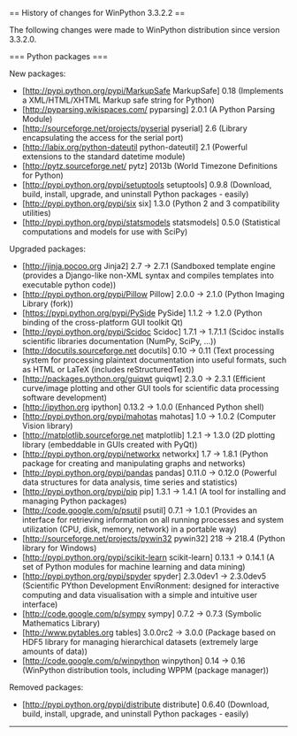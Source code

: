 == History of changes for WinPython 3.3.2.2 ==

The following changes were made to WinPython distribution since version 3.3.2.0.

=== Python packages ===

New packages:

  * [http://pypi.python.org/pypi/MarkupSafe MarkupSafe] 0.18 (Implements a XML/HTML/XHTML Markup safe string for Python)
  * [http://pyparsing.wikispaces.com/ pyparsing] 2.0.1 (A Python Parsing Module)
  * [http://sourceforge.net/projects/pyserial pyserial] 2.6 (Library encapsulating the access for the serial port)
  * [http://labix.org/python-dateutil python-dateutil] 2.1 (Powerful extensions to the standard datetime module)
  * [http://pytz.sourceforge.net/ pytz] 2013b (World Timezone Definitions for Python)
  * [http://pypi.python.org/pypi/setuptools setuptools] 0.9.8 (Download, build, install, upgrade, and uninstall Python packages - easily)
  * [http://pypi.python.org/pypi/six six] 1.3.0 (Python 2 and 3 compatibility utilities)
  * [http://pypi.python.org/pypi/statsmodels statsmodels] 0.5.0 (Statistical computations and models for use with SciPy)

Upgraded packages:

  * [http://jinja.pocoo.org Jinja2] 2.7 → 2.7.1 (Sandboxed template engine (provides a Django-like non-XML syntax and compiles templates into executable python code))
  * [http://pypi.python.org/pypi/Pillow Pillow] 2.0.0 → 2.1.0 (Python Imaging Library (fork))
  * [https://pypi.python.org/pypi/PySide PySide] 1.1.2 → 1.2.0 (Python binding of the cross-platform GUI toolkit Qt)
  * [http://pypi.python.org/pypi/Scidoc Scidoc] 1.7.1 → 1.7.1.1 (Scidoc installs scientific libraries documentation (NumPy, SciPy, ...))
  * [http://docutils.sourceforge.net docutils] 0.10 → 0.11 (Text processing system for processing plaintext documentation into useful formats, such as HTML or LaTeX (includes reStructuredText))
  * [http://packages.python.org/guiqwt guiqwt] 2.3.0 → 2.3.1 (Efficient curve/image plotting and other GUI tools for scientific data processing software development)
  * [http://ipython.org ipython] 0.13.2 → 1.0.0 (Enhanced Python shell)
  * [http://pypi.python.org/pypi/mahotas mahotas] 1.0 → 1.0.2 (Computer Vision library)
  * [http://matplotlib.sourceforge.net matplotlib] 1.2.1 → 1.3.0 (2D plotting library (embeddable in GUIs created with PyQt))
  * [http://pypi.python.org/pypi/networkx networkx] 1.7 → 1.8.1 (Python package for creating and manipulating graphs and networks)
  * [http://pypi.python.org/pypi/pandas pandas] 0.11.0 → 0.12.0 (Powerful data structures for data analysis, time series and statistics)
  * [http://pypi.python.org/pypi/pip pip] 1.3.1 → 1.4.1 (A tool for installing and managing Python packages)
  * [http://code.google.com/p/psutil psutil] 0.7.1 → 1.0.1 (Provides an interface for retrieving information on all running processes and system utilization (CPU, disk, memory, network) in a portable way)
  * [http://sourceforge.net/projects/pywin32 pywin32] 218 → 218.4 (Python library for Windows)
  * [http://pypi.python.org/pypi/scikit-learn scikit-learn] 0.13.1 → 0.14.1 (A set of Python modules for machine learning and data mining)
  * [http://pypi.python.org/pypi/spyder spyder] 2.3.0dev1 → 2.3.0dev5 (Scientific PYthon Development EnviRonment: designed for interactive computing and data visualisation with a simple and intuitive user interface)
  * [http://code.google.com/p/sympy sympy] 0.7.2 → 0.7.3 (Symbolic Mathematics Library)
  * [http://www.pytables.org tables] 3.0.0rc2 → 3.0.0 (Package based on HDF5 library for managing hierarchical datasets (extremely large amounts of data))
  * [http://code.google.com/p/winpython winpython] 0.14 → 0.16 (WinPython distribution tools, including WPPM (package manager))

Removed packages:

  * [http://pypi.python.org/pypi/distribute distribute] 0.6.40 (Download, build, install, upgrade, and uninstall Python packages - easily)

----
